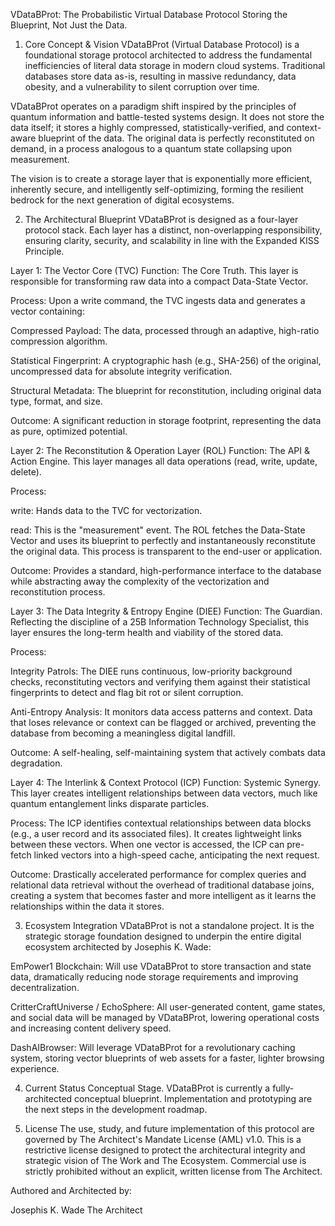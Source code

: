 VDataBProt: The Probabilistic Virtual Database Protocol
Storing the Blueprint, Not Just the Data.
1. Core Concept & Vision
VDataBProt (Virtual Database Protocol) is a foundational storage protocol architected to address the fundamental inefficiencies of literal data storage in modern cloud systems. Traditional databases store data as-is, resulting in massive redundancy, data obesity, and a vulnerability to silent corruption over time.

VDataBProt operates on a paradigm shift inspired by the principles of quantum information and battle-tested systems design. It does not store the data itself; it stores a highly compressed, statistically-verified, and context-aware blueprint of the data. The original data is perfectly reconstituted on demand, in a process analogous to a quantum state collapsing upon measurement.

The vision is to create a storage layer that is exponentially more efficient, inherently secure, and intelligently self-optimizing, forming the resilient bedrock for the next generation of digital ecosystems.

2. The Architectural Blueprint
VDataBProt is designed as a four-layer protocol stack. Each layer has a distinct, non-overlapping responsibility, ensuring clarity, security, and scalability in line with the Expanded KISS Principle.

Layer 1: The Vector Core (TVC)
Function: The Core Truth. This layer is responsible for transforming raw data into a compact Data-State Vector.

Process: Upon a write command, the TVC ingests data and generates a vector containing:

Compressed Payload: The data, processed through an adaptive, high-ratio compression algorithm.

Statistical Fingerprint: A cryptographic hash (e.g., SHA-256) of the original, uncompressed data for absolute integrity verification.

Structural Metadata: The blueprint for reconstitution, including original data type, format, and size.

Outcome: A significant reduction in storage footprint, representing the data as pure, optimized potential.

Layer 2: The Reconstitution & Operation Layer (ROL)
Function: The API & Action Engine. This layer manages all data operations (read, write, update, delete).

Process:

write: Hands data to the TVC for vectorization.

read: This is the "measurement" event. The ROL fetches the Data-State Vector and uses its blueprint to perfectly and instantaneously reconstitute the original data. This process is transparent to the end-user or application.

Outcome: Provides a standard, high-performance interface to the database while abstracting away the complexity of the vectorization and reconstitution process.

Layer 3: The Data Integrity & Entropy Engine (DIEE)
Function: The Guardian. Reflecting the discipline of a 25B Information Technology Specialist, this layer ensures the long-term health and viability of the stored data.

Process:

Integrity Patrols: The DIEE runs continuous, low-priority background checks, reconstituting vectors and verifying them against their statistical fingerprints to detect and flag bit rot or silent corruption.

Anti-Entropy Analysis: It monitors data access patterns and context. Data that loses relevance or context can be flagged or archived, preventing the database from becoming a meaningless digital landfill.

Outcome: A self-healing, self-maintaining system that actively combats data degradation.

Layer 4: The Interlink & Context Protocol (ICP)
Function: Systemic Synergy. This layer creates intelligent relationships between data vectors, much like quantum entanglement links disparate particles.

Process: The ICP identifies contextual relationships between data blocks (e.g., a user record and its associated files). It creates lightweight links between these vectors. When one vector is accessed, the ICP can pre-fetch linked vectors into a high-speed cache, anticipating the next request.

Outcome: Drastically accelerated performance for complex queries and relational data retrieval without the overhead of traditional database joins, creating a system that becomes faster and more intelligent as it learns the relationships within the data it stores.

3. Ecosystem Integration
VDataBProt is not a standalone project. It is the strategic storage foundation designed to underpin the entire digital ecosystem architected by Josephis K. Wade:

EmPower1 Blockchain: Will use VDataBProt to store transaction and state data, dramatically reducing node storage requirements and improving decentralization.

CritterCraftUniverse / EchoSphere: All user-generated content, game states, and social data will be managed by VDataBProt, lowering operational costs and increasing content delivery speed.

DashAIBrowser: Will leverage VDataBProt for a revolutionary caching system, storing vector blueprints of web assets for a faster, lighter browsing experience.

4. Current Status
Conceptual Stage. VDataBProt is currently a fully-architected conceptual blueprint. Implementation and prototyping are the next steps in the development roadmap.

5. License
The use, study, and future implementation of this protocol are governed by The Architect's Mandate License (AML) v1.0. This is a restrictive license designed to protect the architectural integrity and strategic vision of The Work and The Ecosystem. Commercial use is strictly prohibited without an explicit, written license from The Architect.

Authored and Architected by:

Josephis K. Wade
The Architect
